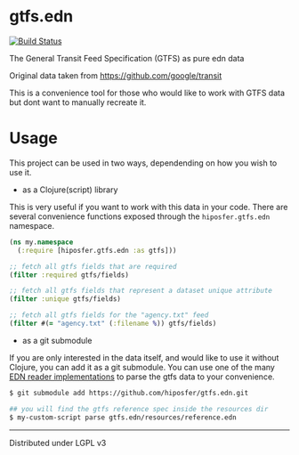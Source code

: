 # gtfs.edn

[![Build Status](https://travis-ci.com/hiposfer/gtfs.edn.svg?branch=master)](https://travis-ci.com/hiposfer/gtfs.edn)

The General Transit Feed Specification (GTFS) as pure edn data

Original data taken from https://github.com/google/transit

This is a convenience tool for those who would like to work with GTFS data but
dont want to manually recreate it.


# Usage

This project can be used in two ways, dependending on how you wish to use it.

- as a Clojure(script) library

This is very useful if you want to work with this data in your code. There are several
convenience functions exposed through the `hiposfer.gtfs.edn` namespace.

```clojure
(ns my.namespace
  (:require [hiposfer.gtfs.edn :as gtfs])) 

;; fetch all gtfs fields that are required
(filter :required gtfs/fields)

;; fetch all gtfs fields that represent a dataset unique attribute
(filter :unique gtfs/fields)

;; fetch all gtfs fields for the "agency.txt" feed
(filter #(= "agency.txt" (:filename %)) gtfs/fields)
```

- as a git submodule

If you are only interested in the data itself, and would like to use it without Clojure, you
can add it as a git submodule. You can use one of the many [EDN reader implementations](https://github.com/edn-format/edn/wiki/Implementations)
to parse the gtfs data to your convenience.

```bash
$ git submodule add https://github.com/hiposfer/gtfs.edn.git

## you will find the gtfs reference spec inside the resources dir
$ my-custom-script parse gtfs.edn/resources/reference.edn
```


---
Distributed under LGPL v3
